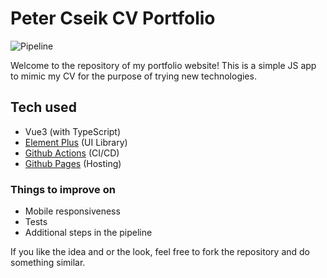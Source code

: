 # Peter Cseik CV Portfolio

![Pipeline](https://github.com/peti123x/peti123x.github.io/actions/workflows/pages.yml/badge.svg)


Welcome to the repository of my portfolio website! This is a simple JS app to mimic my CV for the purpose of trying new technologies.

## Tech used

- Vue3 (with TypeScript)
- [Element Plus](https://element-plus.org/en-US/) (UI Library)
- [Github Actions](https://github.com/features/actions) (CI/CD)
- [Github Pages](https://pages.github.com/) (Hosting)

### Things to improve on

- Mobile responsiveness
- Tests
- Additional steps in the pipeline


If you like the idea and or the look, feel free to fork the repository and do something similar.
